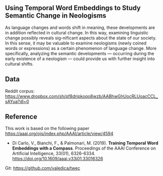 
Using Temporal Word Embeddings to Study Semantic Change in Neologisms
---------

As language changes and words shift in meaning, these developments are in addition reflected in cultural change. In this way, examining linguistic change possibly reveals sig-nificant aspects about the state of our society. In this sense, it may be valuable to examine neologisms (newly coined words or expressions) as a certain phenomenon of language change. More specifically, analyzing the semantic developments — occurring during the early existence of a neologism — could provide us with further insight into cultural shifts. 

Data
---------
Reddit corpus: https://www.dropbox.com/sh/pf8dripkoqo8wzb/AABhwGhUocRLUoacCCL_sAYua?dl=0

Reference
---------

This work is based on the following paper <https://aaai.org/ojs/index.php/AAAI/article/view/4594>

+ Di Carlo, V., Bianchi, F., & Palmonari, M. (2019). **Training Temporal Word Embeddings with a Compass**. Proceedings of the AAAI Conference on Artificial Intelligence, 33(01), 6326-6334. https://doi.org/10.1609/aaai.v33i01.33016326

Git:  <https://github.com/valedica/twec>


